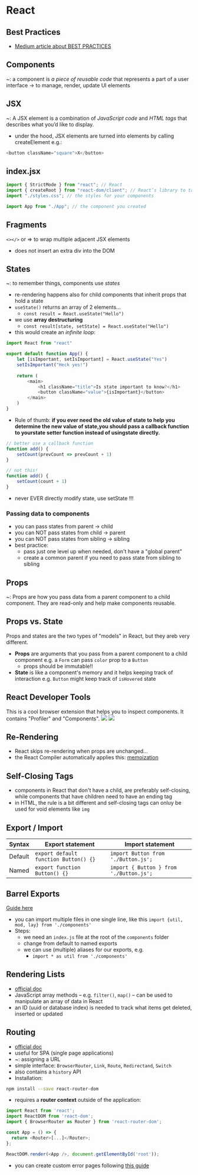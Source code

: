 # React

## Best Practices

- [Medium article about BEST PRACTICES](https://medium.com/@oretugafolorunso/five-best-practices-for-front-end-development-react-42f187a996b1)

## Components
~: a component is _a piece of reusable code_ that represents a part of a user interface
-> to manage, render, update UI elements

## JSX
~: A JSX element is a combination of _JavaScript code_ and _HTML tags_ that describes what you’d like to display. 
- under the hood, JSX elements are turned into elements by calling createElement
e.g.:
```javascript
<button className="square">X</button>
```

## index.jsx
```javascript
import { StrictMode } from "react"; // React
import { createRoot } from "react-dom/client"; // React’s library to talk to web browsers (React DOM)
import "./styles.css"; // the styles for your components

import App from "./App"; // the component you created
```

## Fragments
`<></>` or <Fragment></Fragment> => to wrap multiple adjacent JSX elements
- does not insert an extra div into the DOM

## States
~: to remember things, components use _states_
- re-rendering happens also for child components that inherit props that hold a state
- `useState()` returns an array of 2 elements...
    - `const result = React.useState("Hello")`
- we use **array destructuring**
    - `const result[state, setState] = React.useState("Hello")`
- this would create an _infinite loop_:
```javascript
import React from "react"

export default function App() {
    let [isImportant, setIsImportant] = React.useState("Yes")
    setIsImportant("Heck yes!")
    
    return (
        <main>
            <h1 className="title">Is state important to know?</h1>
            <button className="value">{isImportant}</button>
        </main>
    )
}
```
- Rule of thumb: **if you ever need the old value of state to help you determine the new value of state,you should pass a callback function to yourstate setter function instead of usingstate directly.**
```javascript
// better use a callback function
function add() {
    setCount(prevCount => prevCount + 1)
}

// not this!
function add() {
    setCount(count + 1)
}
```
- never EVER directly modify state, use setState !!!

### Passing data to components
- you can pass states from parent -> child
- you can NOT pass states from child -> parent
- you can NOT pass states from sibling -> sibling
- best practice: 
    - pass just one level up when needed, don't have a "global parent" 
    - create a common parent if you need to pass state from sibling to sibling

## Props
~: Props are how you pass data from a parent component to a child component. They are read-only and help make components reusable.

## Props vs. State
Props and states are the two types of "models" in React, but they areb very different.
- **Props** are arguments that you pass from a parent component to a child component e.g. a `Form` can pass `color` prop to a `Button`
    - props should be immutable!!
- **State** is like a component's memory and it helps keeping track of interaction e.g. `Button` might keep track of `isHovered` state

## React Developer Tools
This is a cool browser extension that helps you to inspect components. It contains "Profiler" and "Components".
![](../readme/dev_tools.png)
![](../readme/dev_tools_2.png)

## Re-Rendering
- React skips re-rendering when props are unchanged...
- the React Compiler automatically applies this: [memoization](https://react.dev/reference/react/memo)

## Self-Closing Tags <Component />
[](https://stackoverflow.com/questions/48991212/react-component-closing-tag)
- components in React that don't have a child, are preferably self-closing, while components that have children need to have an ending tag
- in HTML, the rule is a bit different and self-closing tags can onluy be used for void elements like `img`

## Export / Import

| Syntax  | Export statement                    | Import statement                  |
|---------|---------------------------------------|-----------------------------------|
| Default | `export default function Button() {}` | `import Button from './Button.js';` |
| Named   | `export function Button() {}`         | `import { Button } from './Button.js';` |

## Barrel Exports
[Guide here](https://blog.logrocket.com/using-barrel-exports-organize-react-components/#how-to-use-barrel-exports)
- you can import multiple files in one single line, like this
`import {util, mod, lay} from './components'`
- Steps:
    - we need an `index.js` file at the root of the `components` folder
    - change from default to named exports
    - we can use (multiple) aliases for our exports, e.g.
        - `import * as util from './components'`

## Rendering Lists
- [official doc](https://react.dev/learn/rendering-lists)
- JavaScript array methods – e.g. `filter()`, `map()` – can be used to manipulate an array of data in React 
- an ID (uuid or database index) is needed to track what items get deleted, inserted or updated


## Routing
- [official doc](https://react.dev/learn/routing)
- useful for SPA (single page applications)
- ~: assigning a URL
- simple interface: `BrowserRouter`, `Link`, `Route`, `Redirectand`, `Switch`
- also contains a `history` API
- Installation:
```bash
npm install --save react-router-dom
```
- requires a **router context** outside of the application:
```javascript
import React from 'react';
import ReactDOM from 'react-dom';
import { BrowserRouter as Router } from 'react-router-dom';

const App = () => {
  return <Router>[...]</Router>;
};

ReactDOM.render(<App />, document.getElementById('root'));
```
- you can create custom error pages following [this guide](https://github.com/remix-run/react-router/discussions/11352)
